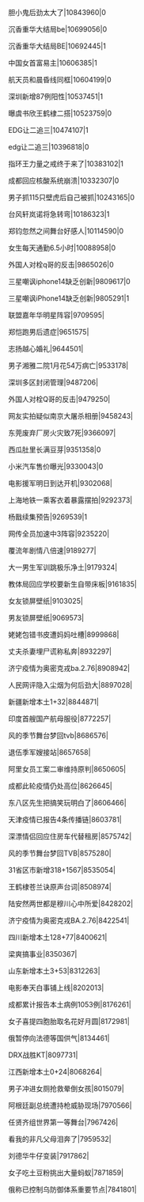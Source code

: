 胆小鬼后劲太大了|10843960|0

沉香重华大结局be|10699056|0

沉香重华大结局BE|10692445|1

中国女首富易主|10606385|1

航天员和晨昏线同框|10604199|0

深圳新增87例阳性|10537451|1

曝虞书欣王鹤棣二搭|10523759|0

EDG让二追三|10474107|1

edg让二追三|10396818|0

指环王力量之戒终于来了|10383102|1

成都回应核酸系统崩溃|10332307|0

男子抓115只壁虎后自己被抓|10243165|0

台风轩岚诺将急转弯|10186323|1

郑钧忽然之间舞台好感人|10114590|0

女生每天通勤6.5小时|10088958|0

外国人对栓q哥的反击|9865026|0

三星嘲讽iphone14缺乏创新|9809617|0

三星嘲讽iPhone14缺乏创新|9805291|1

联盟嘉年华明星阵容|9709595|

郑恺跑男后遗症|9651575|

志扬越心婚礼|9644501|

男子湘雅二院1月花54万病亡|9533178|

深圳多区封闭管理|9487206|

外国人对栓Q哥的反击|9479250|

网友实拍疑似南京大屠杀相册|9458243|

东莞废弃厂房火灾致7死|9366097|

西瓜肚里长满豆芽|9351358|0

小米汽车售价曝光|9330043|0

电影援军明日到达开机|9302068|

上海地铁一乘客衣着暴露摆拍|9292373|

杨戬续集预告|9269539|1

网传全员加速中3阵容|9235220|

覆流年剧情八倍速|9189277|

大一男生军训跳极乐净土|9179324|

教体局回应学校要新生自带床板|9161835|

女友锁屏壁纸|9103025|

男友锁屏壁纸|9069573|

姥姥包错书皮遭妈妈吐槽|8999868|

丈夫杀妻埋尸谎称私奔|8932297|

济宁疫情为奥密克戎ba.2.76|8908942|

人民网评隐入尘烟为何后劲大|8897028|

新疆新增本土1+32|8844871|

印度首艘国产航母服役|8772257|

风的季节舞台梦回tvb|8686576|

退伍季军嫂接站|8657658|

阿里女员工案二审维持原判|8650605|

成都此轮疫情仍处高位|8626645|

东八区先生把搞笑玩明白了|8606466|

天津疫情已报告4条传播链|8603781|

深漂情侣回应住房车代替租房|8575742|

风的季节舞台梦回TVB|8575280|

31省区市新增318+1567|8535054|

王鹤棣苍兰诀原声台词|8508974|

陆安然两世都是穆川心中所爱|8428202|

济宁疫情为奥密克戎BA.2.76|8422541|

四川新增本土128+77|8400621|

梁爽搞事业|8350367|

山东新增本土3+53|8312263|

电影奉天白事铺上线|8202013|

成都累计报告本土病例1053例|8176261|

女子喜提四胞胎取名花好月圆|8172981|

俄暂停向法德等国供气|8134461|

DRX战胜KT|8097731|

江西新增本土0+24|8068264|

男子冲进女厕抢救晕倒女孩|8015079|

阿根廷副总统遭持枪威胁现场|7970566|

任贤齐组世界第一等舞台|7967426|

看我的非凡父母泪奔了|7959532|

刘德华牛仔变装|7917862|

女子吃土豆粉挑出大量蚂蚁|7871859|

俄称已控制乌防御体系重要节点|7841801|

